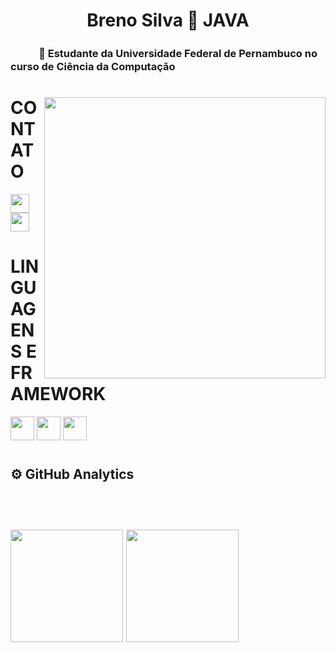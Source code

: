 <h1 align="center">Breno Silva 🔗 JAVA</h1>

<p align="center"><h3>ㅤㅤㅤ🚀 Estudante da Universidade Federal de Pernambuco no curso de Ciência da Computação</p>
<h1> </h1>


<img src="https://user-images.githubusercontent.com/84048306/121829926-3ae44380-cc9a-11eb-9083-a04a5f0baf76.gif" min-width="400px" max-width="400px" width="450px" align="right" >

<h1></h1>


# CONTATO

<p align="left">
  <a href="#" alt="Gmail" >
  <img height="30em" src="https://img.shields.io/badge/-Gmail-FF0000?style=flat-square&labelColor=FF0000&logo=gmail&logoColor=white&link=(mailto:silvabreno462@gmail.com" /></a>

  <a href="#" alt="Linkedin">
  <img height="30em" src="https://img.shields.io/badge/-Linkedin-0e76a8?style=flat-square&logo=Linkedin&logoColor=white&link=https://www.linkedin.com/in/breno-silva-a868a5213/" /></a>

</p>



# LINGUAGENS E FRAMEWORK 
<p align="left">

  <img height="38em" src="https://img.shields.io/badge/Java-ED8B00?style=for-the-badge&logo=java&logoColor=white"/>  <img height="38em" src="https://img.shields.io/badge/Spring-6DB33F?style=for-the-badge&logo=spring&logoColor=white"/>    <img height="38em" src="https://img.shields.io/badge/MySQL-00000F?style=for-the-badge&logo=mysql&logoColor=white"/>
  </p>

#
#

 <h2>⚙ <b>GitHub Analytics</b><h2>
    <br>
    <p>
        <img height="180em" src="https://github-readme-stats-eight-theta.vercel.app/api?username=BrenoRev&show_icons=true&theme=tokyonight&include_all_commits=true&count_private=false"/>
        <img height="180em" src="https://github-readme-stats-eight-theta.vercel.app/api/top-langs/?username=BrenoRev&layout=compact&langs_count=8&theme=tokyonight&include_all_commits=true&count_private=false"/>
    </p>

